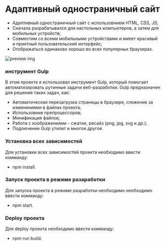 # Адаптивный одностраничный сайт

-   Адаптивный одностраничный сайт с использовнием HTML, CSS, JS;
-   Сначала разрабатывался для настольных компьютеров, а затем для мобильных устройств;
-   Совместим со всеми мобильными устройствами и имеет красивый и приятный пользовательский интерфейс;
-   Отображаться одинаково хорошо во всех популярных браузерах.

![preview img](/preview.png)

### инструмент Gulp

В этом проекте я использовал инструмент Gulp, который помогает автоматизировать рутинные задачи веб-разработки. Gulp предназначен для решения таких задач, как:

-   Автоматическая перезагрузка страницы в браузере, слежение за изменениями в файлах проекта;
-   Использовние препроцессоров;
-   Минификация файлов;
-   Работа с изображениями - сжатие, ресайз (png, jpg, svg и др.);
-   Подлючение Gulp утилит и многое другое.

### Установка всех зависимостей

Для установки всех зависимостей проекта необходимо ввести комманду:

-   npm install.

### Запуск проекта в режиме разаработки

Для запуска проекта в режиме разработки необходимо необходимо ввести комманду:

-   npm start.

### Deploy проекта

Для deploy проекта необходимо ввести комманду:

-   npm run build.
